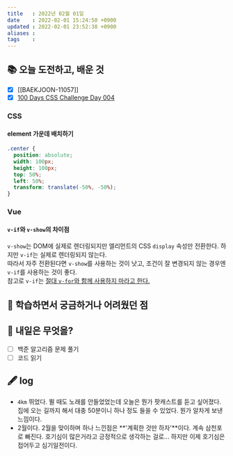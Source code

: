 ```yaml
---
title   : 2022년 02월 01일 
date    : 2022-02-01 15:24:50 +0900
updated : 2022-02-01 23:52:38 +0900
aliases : 
tags    : 
---
```

## 📚 오늘 도전하고, 배운 것
- [x] [[BAEKJOON-11057]]
- [x] [100 Days CSS Challenge Day 004](https://codepen.io/padosum/pen/zYPvJwR)

### CSS
#### element 가운데 배치하기
```css
.center {
  position: absolute;
  width: 100px;
  height: 100px;
  top: 50%;
  left: 50%;
  transform: translate(-50%, -50%);
}
```

### Vue
#### `v-if`와 `v-show`의 차이점
`v-show`는 DOM에 실제로 렌더링되지만 엘리먼트의 CSS `display` 속성만 전환한다. 하지만 `v-if`는 실제로 렌더링되지 않는다.   
따라서 자주 전환된다면 `v-show`를 사용하는 것이 낫고, 조건이 잘 변경되지 않는 경우엔 `v-if`를 사용하는 것이 좋다.    
참고로 `v-if`는 [절대 `v-for`와 함께 사용하지 마라고 한다.](https://v3.ko.vuejs.org/style-guide/#v-if%E1%84%8B%E1%85%AA-v-for-%E1%84%83%E1%85%A9%E1%86%BC%E1%84%89%E1%85%B5-%E1%84%89%E1%85%A1%E1%84%8B%E1%85%AD%E1%86%BC-%E1%84%91%E1%85%B5%E1%84%92%E1%85%A1%E1%84%80%E1%85%B5-%E1%84%91%E1%85%B5%E1%86%AF%E1%84%89%E1%85%AE)



## 🤔 학습하면서 궁금하거나 어려웠던 점 

## 🌅 내일은 무엇을?
- [ ] 백준 알고리즘 문제 풀기
- [ ] 코드 읽기

## 🖋 log
- `4km` 뛰었다. 뛸 때도 노래를 안들었었는데 오늘은 뭔가 팟캐스트를 듣고 싶어졌다. 집에 오는 길까지 해서 대충 50분이니 하나 정도 들을 수 있었다. 뭔가 알차게 보낸 느낌이다.  
- 2월이다. 2월을 맞이하며 하나 느낀점은 **'계획한 것만 하자'**이다. 계속 삼천포로 빠진다. 호기심이 많은거라고 긍정적으로 생각하는 걸로... 하지만 이제 호기심은 접어두고 심기일전이다. 

